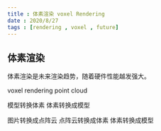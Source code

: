 ```yaml
---
title : 体素渲染 voxel Rendering
date : 2020/8/27
tags : [rendering , voxel , future]
---
```


## 体素渲染
体素渲染是未来渲染趋势，随着硬件性能越发强大。

voxel rendering 
point cloud

模型转换体素
体素转换成模型

图片转换成点阵云
点阵云转换成体素
体素转换成模型
